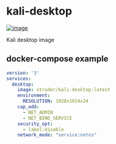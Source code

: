 # kali-desktop

[![image](https://img.shields.io/docker/v/xtruder/kali-desktop.svg)](https://hub.docker.com/r/xtruder/kali-destkop)

Kali desktop image

## docker-compose example

```yaml
version: '3'
services:
  desktop:
    image: xtruder/kali-desktop:latest
    environment:
      RESOLUTION: 1920x1024x24
    cap_add:
      - NET_ADMIN
      - NET_BIND_SERVICE
    security_opt:
      - label:disable
    network_mode: "service:netns"
```
